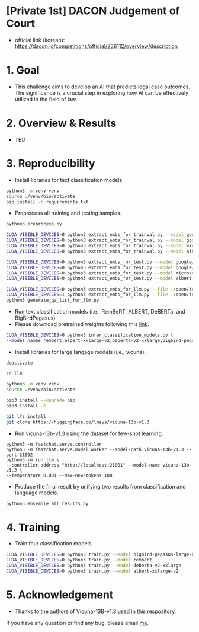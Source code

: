 # [Private 1st] DACON Judgement of Court
* official link (korean): https://dacon.io/competitions/official/236112/overview/description

# 1. Goal
- This challenge aims to develop an AI that predicts legal case outcomes. The significance is a crucial step in exploring how AI can be effectively utilized in the field of law.

# 2. Overview & Results
- TBD

# 3. Reproducibility
- Install libraries for text classification models.
```bash
python3 -m venv venv
source ./venv/bin/activate
pip install -r requirements.txt
```

- Preprocess all training and testing samples.
```bash
python3 preprocess.py

CUDA_VISIBLE_DEVICES=0 python3 extract_embs_for_trainval.py --model google/bigbird-pegasus-large-bigpatent --tag bigbird-pegasus-large-bigpatent
CUDA_VISIBLE_DEVICES=0 python3 extract_embs_for_trainval.py --model google/rembert --tag rembert
CUDA_VISIBLE_DEVICES=0 python3 extract_embs_for_trainval.py --model microsoft/deberta-v2-xxlarge --tag deberta-v2-xxlarge
CUDA_VISIBLE_DEVICES=0 python3 extract_embs_for_trainval.py --model albert-xxlarge-v2 --tag albert-xxlarge-v2

CUDA_VISIBLE_DEVICES=0 python3 extract_embs_for_test.py --model google/bigbird-pegasus-large-bigpatent --tag bigbird-pegasus-large-bigpatent
CUDA_VISIBLE_DEVICES=0 python3 extract_embs_for_test.py --model google/rembert --tag rembert
CUDA_VISIBLE_DEVICES=0 python3 extract_embs_for_test.py --model microsoft/deberta-v2-xxlarge --tag deberta-v2-xxlarge
CUDA_VISIBLE_DEVICES=0 python3 extract_embs_for_test.py --model albert-xxlarge-v2 --tag albert-xxlarge-v2

CUDA_VISIBLE_DEVICES=0 python3 extract_embs_for_llm.py --file ./open/train.json
CUDA_VISIBLE_DEVICES=1 python3 extract_embs_for_llm.py --file ./open/test.json
python3 generate_qa_list_for_llm.py
```

- Run text classification models (i.e., RemBeRT, ALBERT, DeBERTa, and BigBirdPegasus)
- Please download pretrained weights following this [link](https://drive.google.com/file/d/1B_litWreHZnkRN4VZrOCczbgePl4Szxb/view?usp=sharing).
```bash
CUDA_VISIBLE_DEVICES=0 python3 infer_classification_models.py \
--model_names rembert,albert-xxlarge-v2,deberta-v2-xxlarge,bigbird-pegasus-large-bigpatent
```

- Install libraries for large langage models (i.e., vicuna).
```bash
deactivate

cd llm

python3 -m venv venv
source ./venv/bin/activate

pip3 install --upgrade pip
pip3 install -e .

git lfs install
git clone https://huggingface.co/lmsys/vicuna-13b-v1.3
```

- Run vicuna-13b-v1.3 using the dataset for few-shot learning.
```
python3 -m fastchat.serve.controller
python3 -m fastchat.serve.model_worker --model-path vicuna-13b-v1.3 --port 21002
python3 -m run_llm \
--controller-address "http://localhost:21001" --model-name vicuna-13b-v1.3 \
--temperature 0.001 --max-new-tokens 100
```

- Produce the final result by unifying two results from classification and language models.
```bash
python3 ensemble_all_results.py
```

# 4. Training
- Train four classification models.
```bash
CUDA_VISIBLE_DEVICES=0 python3 train.py --model bigbird-pegasus-large-bigpatent
CUDA_VISIBLE_DEVICES=0 python3 train.py --model rembert
CUDA_VISIBLE_DEVICES=0 python3 train.py --model deberta-v2-xxlarge
CUDA_VISIBLE_DEVICES=0 python3 train.py --model albert-xxlarge-v2
```

# 5. Acknowledgement
- Thanks to the authors of [Vicuna-13B-v1.3](https://github.com/lm-sys/FastChat) used in this respository.

If you have any question or find any bug, please email [me](shjo.april@gmail.com).